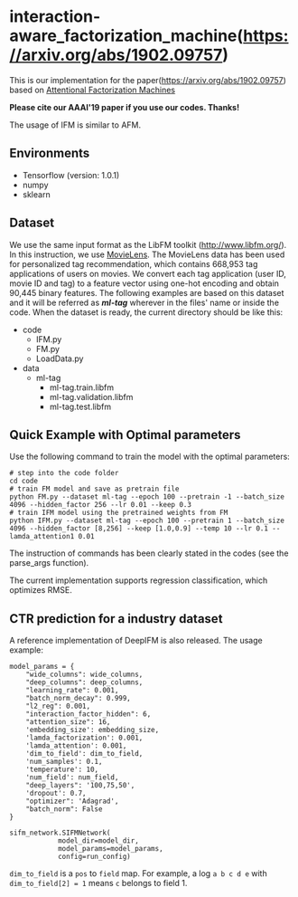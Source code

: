 # interaction-aware_factorization_machine(https://arxiv.org/abs/1902.09757)

This is our implementation for the paper(https://arxiv.org/abs/1902.09757) based on
[Attentional Factorization Machines](https://github.com/hexiangnan/attentional_factorization_machine)

**Please cite our AAAI'19 paper if you use our codes. Thanks!**

The usage of IFM is similar to AFM.

## Environments
* Tensorflow (version: 1.0.1)
* numpy
* sklearn
## Dataset
We use the same input format as the LibFM toolkit (http://www.libfm.org/). In this instruction, we use [MovieLens](grouplens.org/datasets/movielens/latest).
The MovieLens data has been used for personalized tag recommendation, which contains 668,953 tag applications of users on movies. We convert each tag application (user ID, movie ID and tag) to a feature vector using one-hot encoding and obtain 90,445 binary features. The following examples are based on this dataset and it will be referred as ***ml-tag*** wherever in the files' name or inside the code.
When the dataset is ready, the current directory should be like this:
* code
    - IFM.py
    - FM.py
    - LoadData.py
* data
    - ml-tag
        - ml-tag.train.libfm
        - ml-tag.validation.libfm
        - ml-tag.test.libfm

## Quick Example with Optimal parameters
Use the following command to train the model with the optimal parameters:
```
# step into the code folder
cd code
# train FM model and save as pretrain file
python FM.py --dataset ml-tag --epoch 100 --pretrain -1 --batch_size 4096 --hidden_factor 256 --lr 0.01 --keep 0.3
# train IFM model using the pretrained weights from FM
python IFM.py --dataset ml-tag --epoch 100 --pretrain 1 --batch_size 4096 --hidden_factor [8,256] --keep [1.0,0.9] --temp 10 --lr 0.1 --lamda_attention1 0.01
```
The instruction of commands has been clearly stated in the codes (see the parse_args function).

The current implementation supports regression classification, which optimizes RMSE.

## CTR prediction for a industry dataset

A reference implementation of DeepIFM is also released. The usage example:
```
model_params = {
    "wide_columns": wide_columns,
    "deep_columns": deep_columns,
    "learning_rate": 0.001,
    "batch_norm_decay": 0.999,
    "l2_reg": 0.001,
    "interaction_factor_hidden": 6,
    "attention_size": 16,
    'embedding_size': embedding_size,
    'lamda_factorization': 0.001,
    'lamda_attention': 0.001,
    'dim_to_field': dim_to_field,
    'num_samples': 0.1,
    'temperature': 10,
    'num_field': num_field,
    "deep_layers": '100,75,50',
    'dropout': 0.7,
    "optimizer": 'Adagrad',
    "batch_norm": False
}

sifm_network.SIFMNetwork(
            model_dir=model_dir,
            model_params=model_params,
            config=run_config)
```
`dim_to_field` is a `pos` to `field` map. For example, a log `a b c d e` with `dim_to_field[2] = 1` means `c` belongs to field 1.
